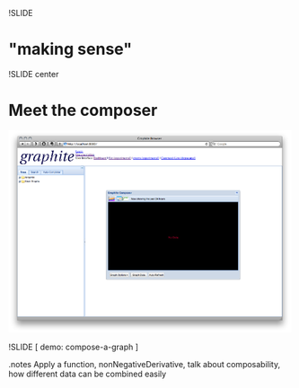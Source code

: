 !SLIDE
# "making sense" #
!SLIDE center
# Meet the composer #
![empty composer](empty_composer.png)

!SLIDE
[ demo: compose-a-graph ]

.notes Apply a function, nonNegativeDerivative, talk about composability, how different data can be combined easily
